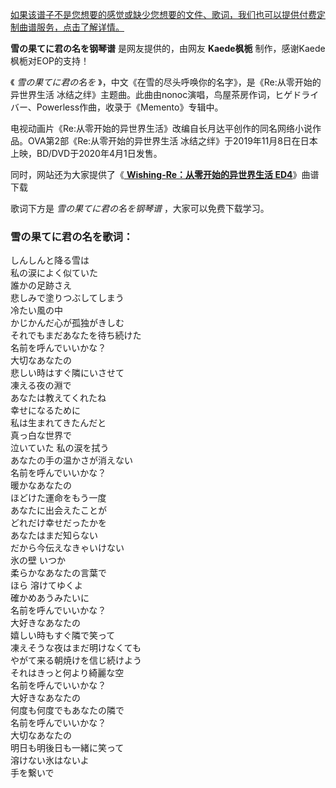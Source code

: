 

[如果该谱子不是您想要的感觉或缺少您想要的文件、歌词，我们也可以提供付费定制曲谱服务，点击了解详情。](/Sale-24.html "定制曲谱")

**雪の果てに君の名を钢琴谱** 是网友提供的，由网友 **Kaede枫栀** 制作，感谢Kaede枫栀对EOP的支持！

《 _雪の果てに君の名を_ 》，中文《在雪的尽头呼唤你的名字》，是《Re:从零开始的异世界生活
冰结之绊》主题曲。此曲由nonoc演唱，鸟屋茶房作词，ヒゲドライバー、Powerless作曲，收录于《Memento》专辑中。

电视动画片《Re:从零开始的异世界生活》改编自长月达平创作的同名网络小说作品。OVA第2部《Re:从零开始的异世界生活
冰结之绊》于2019年11月8日在日本上映，BD/DVD于2020年4月1日发售。

同时，网站还为大家提供了《[ **Wishing-Re：从零开始的异世界生活 ED4**](Music-7169.html "Wishing-
Re：从零开始的异世界生活 ED4")》曲谱下载

歌词下方是 _雪の果てに君の名を钢琴谱_ ，大家可以免费下载学习。

### 雪の果てに君の名を歌词：

しんしんと降る雪は  
私の涙によく似ていた  
誰かの足跡さえ  
悲しみで塗りつぶしてしまう  
冷たい風の中  
かじかんだ心が孤独がきしむ  
それでもまだあなたを待ち続けた  
名前を呼んでいいかな？  
大切なあなたの  
悲しい時はすぐ隣にいさせて  
凍える夜の淵で  
あなたは教えてくれたね  
幸せになるために  
私は生まれてきたんだと  
真っ白な世界で  
泣いていた 私の涙を拭う  
あなたの手の温かさが消えない  
名前を呼んでいいかな？  
暖かなあなたの  
ほどけた運命をもう一度  
あなたに出会えたことが  
どれだけ幸せだったかを  
あなたはまだ知らない  
だから今伝えなきゃいけない  
氷の壁 いつか  
柔らかなあなたの言葉で  
ほら 溶けてゆくよ  
確かめあうみたいに  
名前を呼んでいいかな？  
大好きなあなたの  
嬉しい時もすぐ隣で笑って  
凍えそうな夜はまだ明けなくても  
やがて来る朝焼けを信じ続けよう  
それはきっと何より綺麗な空  
名前を呼んでいいかな？  
大好きなあなたの  
何度も何度でもあなたの隣で  
名前を呼んでいいかな？  
大切なあなたの  
明日も明後日も一緒に笑って  
溶けない氷はないよ  
手を繋いで

